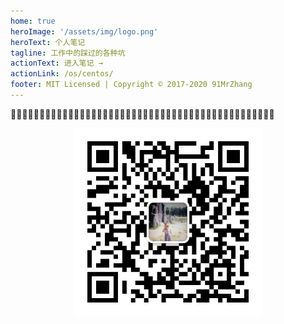 ```yaml
---
home: true
heroImage: '/assets/img/logo.png'
heroText: 个人笔记
tagline: 工作中的踩过的各种坑
actionText: 进入笔记 →
actionLink: /os/centos/
footer: MIT Licensed | Copyright © 2017-2020 91MrZhang
---
```

:clap::clap::clap::clap::clap::clap::clap::clap::clap::clap::clap::clap::clap::clap::clap::clap::clap::clap::clap::clap::clap::clap::clap::clap::clap::clap::clap::clap::clap::clap::clap::clap::clap::clap::clap::clap::clap::clap::clap::clap::clap::clap::clap::clap::clap::clap:

<div align=center><img width = '300' height ='300' src ="/assets/img/wc-qrcode.png"/></div>